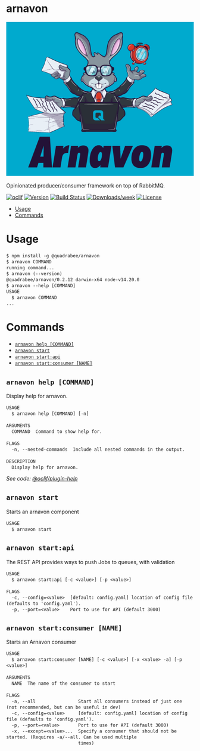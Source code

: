arnavon
===========

![ArnavonLogo](assets/arnavon-full@1.5x.png)

Opinionated producer/consumer framework on top of RabbitMQ.

[![oclif](https://img.shields.io/badge/cli-oclif-brightgreen.svg)](https://oclif.io)
[![Version](https://img.shields.io/npm/v/@quadrabee/arnavon.svg)](https://npmjs.org/package/@quadrabee/arnavon)
[![Build Status](https://travis-ci.com/Quadrabee/arnavon.svg?branch=master)](https://travis-ci.com/Quadrabee/arnavon)
[![Downloads/week](https://img.shields.io/npm/dw/@quadrabee/arnavon.svg)](https://npmjs.org/package/@quadrabee/arnavon)
[![License](https://img.shields.io/npm/l/@quadrabee/arnavon.svg)](https://github.com/quadrabee/arnavon/blob/master/package.json)

<!-- toc -->
* [Usage](#usage)
* [Commands](#commands)
<!-- tocstop -->
# Usage
<!-- usage -->
```sh-session
$ npm install -g @quadrabee/arnavon
$ arnavon COMMAND
running command...
$ arnavon (--version)
@quadrabee/arnavon/0.2.12 darwin-x64 node-v14.20.0
$ arnavon --help [COMMAND]
USAGE
  $ arnavon COMMAND
...
```
<!-- usagestop -->
# Commands
<!-- commands -->
* [`arnavon help [COMMAND]`](#arnavon-help-command)
* [`arnavon start`](#arnavon-start)
* [`arnavon start:api`](#arnavon-startapi)
* [`arnavon start:consumer [NAME]`](#arnavon-startconsumer-name)

## `arnavon help [COMMAND]`

Display help for arnavon.

```
USAGE
  $ arnavon help [COMMAND] [-n]

ARGUMENTS
  COMMAND  Command to show help for.

FLAGS
  -n, --nested-commands  Include all nested commands in the output.

DESCRIPTION
  Display help for arnavon.
```

_See code: [@oclif/plugin-help](https://github.com/oclif/plugin-help/blob/v5.1.20/src/commands/help.ts)_

## `arnavon start`

Starts an arnavon component

```
USAGE
  $ arnavon start
```

## `arnavon start:api`

The REST API provides ways to push Jobs to queues, with validation

```
USAGE
  $ arnavon start:api [-c <value>] [-p <value>]

FLAGS
  -c, --config=<value>  [default: config.yaml] location of config file (defaults to 'config.yaml').
  -p, --port=<value>    Port to use for API (default 3000)
```

## `arnavon start:consumer [NAME]`

Starts an Arnavon consumer

```
USAGE
  $ arnavon start:consumer [NAME] [-c <value>] [-x <value> -a] [-p <value>]

ARGUMENTS
  NAME  The name of the consumer to start

FLAGS
  -a, --all                Start all consumers instead of just one (not recommended, but can be useful in dev)
  -c, --config=<value>     [default: config.yaml] location of config file (defaults to 'config.yaml').
  -p, --port=<value>       Port to use for API (default 3000)
  -x, --except=<value>...  Specify a consumer that should not be started. (Requires -a/--all. Can be used multiple
                           times)
```
<!-- commandsstop -->
